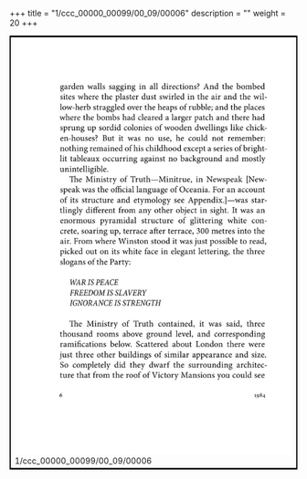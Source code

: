 +++
title = "1/ccc_00000_00099/00_09/00006"
description = ""
weight = 20
+++

<table style="border:2px solid black;max-width:800px;max-height:800px;" 
><tr><td>
<img class="center-fit-jpg"
src="/jpg_/out_jpg_1984__006.jpg">
1/ccc_00000_00099/00_09/00006
</img></td></tr></table>
